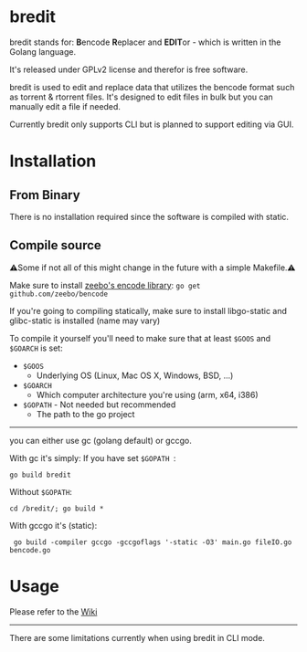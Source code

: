 

# bredit


bredit stands for: **B**encode **R**eplacer and **EDIT**or  - which is written in the Golang language.

It's released under GPLv2 license and therefor is free software.

bredit is used to edit and replace data that utilizes the bencode format such as torrent & rtorrent files.
It's designed to edit files in bulk but you can manually edit a file if needed.

Currently bredit only supports CLI but is planned to support editing via GUI.


# Installation

## From Binary
There is no installation required since the software is compiled with static.

## Compile source
⚠Some if not all of this might change in the future with a simple Makefile.⚠

Make sure to install [zeebo's encode library](https://github.com/zeebo/bencode):
`go get github.com/zeebo/bencode`

If you're going to compiling statically, make sure to install libgo-static and glibc-static is installed (name may vary)

To compile it yourself you'll need to make sure that at least `$GOOS` and `$GOARCH` is set:
- `$GOOS`
	* Underlying OS (Linux, Mac OS X, Windows, BSD, ...)
- `$GOARCH`
	* Which computer architecture you're using (arm, x64, i386)
- `$GOPATH` - Not needed but recommended
	* The path to the go project

---
you can either use gc (golang default) or gccgo. 

With gc it's simply:
If you have set `$GOPATH `:

`go build bredit` 

Without `$GOPATH`:

`cd /bredit/; go build *`

With gccgo it's (static):

` go build -compiler gccgo -gccgoflags '-static -O3' main.go fileIO.go bencode.go`


# Usage
Please refer to the [Wiki](https://github.com/piperun/bredit/wiki/)
      
---
There are some limitations currently when using bredit in CLI mode.
